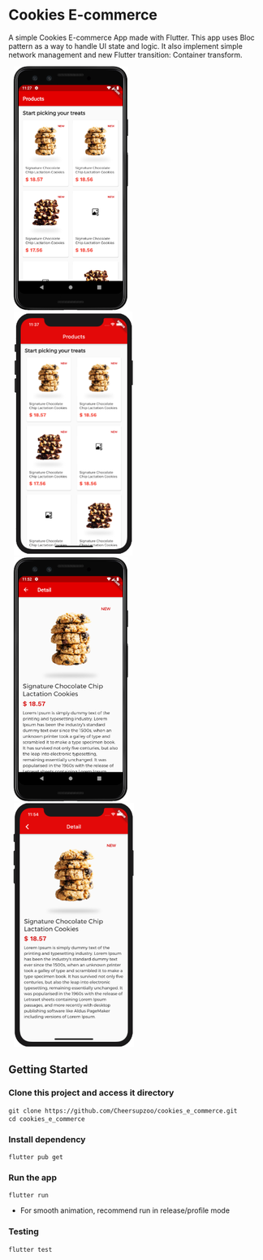 # Cookies E-commerce

A simple Cookies E-commerce App made with Flutter. This app uses Bloc pattern as a way to handle UI state and logic. It also implement simple network management and new Flutter transition: Container transform.

 <p float="left">
  <img hspace="10" src="docs/screenshot.png" alt="screenshot with pixel3" height=480>
  <img hspace="10" src="docs/screenshot2.png" alt="screenshot with iphone11" height=480>
  <img hspace="10" src="docs/screenshot3.png" alt="screenshot with pixel3-2" height=480>
  <img hspace="10" src="docs/screenshot4.png" alt="screenshot with iphone11-2" height=480>
</p>

## Getting Started

### Clone this project and access it directory
```
git clone https://github.com/Cheersupzoo/cookies_e_commerce.git
cd cookies_e_commerce
```

### Install dependency
```
flutter pub get
```

### Run the app
```
flutter run
```
* For smooth animation, recommend run in release/profile mode

### Testing
```
flutter test
```
